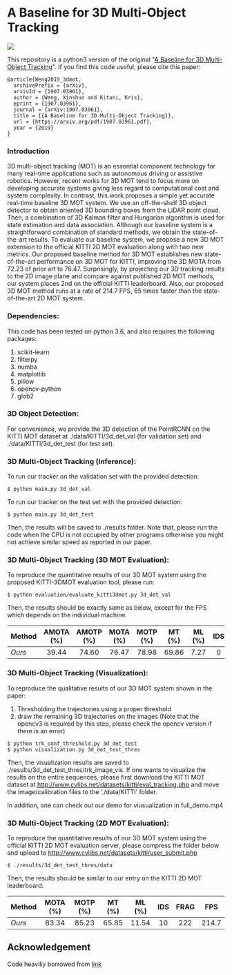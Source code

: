 # A Baseline for 3D Multi-Object Tracking 

<img align="center" src="https://github.com/xinshuoweng/AB3DMOT/blob/master/github_demo.gif">

This repository is a python3 version of the original "[A Baseline for 3D Multi-Object Tracking](https://arxiv.org/pdf/1907.03961.pdf)". If you find this code useful, please cite this paper:

```
@article{Weng2019_3dmot, 
  archivePrefix = {arXiv}, 
  arxivId = {1907.03961}, 
  author = {Weng, Xinshuo and Kitani, Kris}, 
  eprint = {1907.03961}, 
  journal = {arXiv:1907.03961}, 
  title = {{A Baseline for 3D Multi-Object Tracking}}, 
  url = {https://arxiv.org/pdf/1907.03961.pdf}, 
  year = {2019} 
}
```

### Introduction
3D multi-object tracking (MOT) is an essential component technology for many real-time applications such as autonomous driving or assistive robotics. However, recent works for 3D MOT tend to focus more on developing accurate systems giving less regard to computational cost and system complexity. In contrast, this work proposes a simple yet accurate real-time baseline 3D MOT system. We use an off-the-shelf 3D object detector to obtain oriented 3D bounding boxes from the LiDAR point cloud. Then, a combination of 3D Kalman filter and Hungarian algorithm is used for state estimation and data association. Although our baseline system is a straightforward combination of standard methods, we obtain the state-of-the-art results. To evaluate our baseline system, we propose a new 3D MOT extension to the official KITTI 2D MOT evaluation along with two new metrics. Our proposed baseline method for 3D MOT establishes new state-of-the-art performance on 3D MOT for KITTI, improving the 3D MOTA from 72.23 of prior art to 76.47. Surprisingly, by projecting our 3D tracking results to the 2D image plane and compare against published 2D MOT methods, our system places 2nd on the official KITTI leaderboard. Also, our proposed 3D MOT method runs at a rate of 214.7 FPS, 65 times faster than the state-of-the-art 2D MOT system. 

### Dependencies:

This code has been tested on python 3.6, and also requires the following packages:
1. scikit-learn
2. filterpy
3. numba
4. matplotlib
5. pillow
6. opencv-python
7. glob2

### 3D Object Detection:
For convenience, we provide the 3D detection of the PointRCNN on the KITTI MOT dataset at ./data/KITTI/3d_det_val (for validation set) and ./data/KITTI/3d_det_test (for test set).

### 3D Multi-Object Tracking (Inference):

To run our tracker on the validation set with the provided detection:

```
$ python main.py 3d_det_val
```
To run our tracker on the test set with the provided detection:

```
$ python main.py 3d_det_test
```
Then, the results will be saved to ./results folder. Note that, please run the code when the CPU is not occupied by other programs otherwise you might not achieve similar speed as reported in our paper.

### 3D Multi-Object Tracking (3D MOT Evaluation):

To reproduce the quantitative results of our 3D MOT system using the proposed KITTI-3DMOT evaluation tool, please run:
  ```
  $ python evaluation/evaluate_kitti3dmot.py 3d_det_val
  ```
Then, the results should be exactly same as below, except for the FPS which depends on the individual machine.

 Method         | AMOTA (%) | AMOTP (%) | MOTA (%) | MOTP (%)| MT (%) | ML (%) | IDS | FRAG | FPS 
--------------- |:---------:|:---------:|:--------:|:-------:|:------:|:------:|:---:|:----:|:---:
 *Ours*         | 39.44     | 74.60     | 76.47    |  78.98  |  69.86 | 7.27   |  0  | 58   | 207.4

### 3D Multi-Object Tracking (Visualization):

To reproduce the qualitative results of our 3D MOT system shown in the paper:

1. Thresholding the trajectories using a proper threshold
2. draw the remaining 3D trajectories on the images (Note that the opencv3 is required by this step, please check the opencv version if there is an error)
  ```
  $ python trk_conf_threshold.py 3d_det_test 
  $ python visualization.py 3d_det_test_thres
  ```

Then, the visualization results are saved to ./results/3d_det_test_thres/trk_image_vis. If one wants to visualize the results on the entire sequences, please first download the KITTI MOT dataset at http://www.cvlibs.net/datasets/kitti/eval_tracking.php and move the image/calibration files to the './data/KITTI' folder.

In addition, one can check out our demo for viusualization in full_demo.mp4


### 3D Multi-Object Tracking (2D MOT Evaluation):
To reproduce the quantitative results of our 3D MOT system using the official KITTI 2D MOT evaluation server, please compress the folder below and upload to http://www.cvlibs.net/datasets/kitti/user_submit.php
  ```
  $ ./results/3d_det_test_thres/data
  ```
Then, the results should be similar to our entry on the KITTI 2D MOT leaderboard: 

 Method         | MOTA (%) | MOTP (%)| MT (%) | ML (%) | IDS | FRAG | FPS 
--------------- |:--------:|:-------:|:------:|:------:|:---:|:----:|:---:
 *Ours*         | 83.34    |  85.23  | 65.85  | 11.54  |  10 | 222  | 214.7
 
 
## Acknowledgement
Code heaviliy borrowed from [link](https://github.com/xinshuoweng/AB3DMOT)
